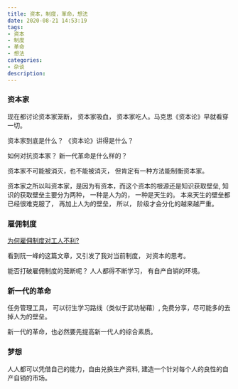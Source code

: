 ```yaml
---
title: 资本，制度，革命，想法
date: 2020-08-21 14:53:19
tags:
- 资本
- 制度
- 革命
- 想法
categories:
- 杂谈
description:
---
```


### 资本家

现在都讨论资本家笼断， 资本家吸血， 资本家吃人。马克思《资本论》早就看穿一切。 

资本家到底是什么？ 《资本论》讲得是什么？ 

如何对抗资本家？ 新一代革命是什么样的？ 

资本家不可能被消灭，也不能被消灭， 但肯定有一种方法能制衡资本家。

资本家之所以叫资本家，是因为有资本，而这个资本的根源还是知识获取壁垒, 知识的获取壁垒主要分为两种， 一种是人为的， 一种是天生的。 本来天生的壁垒都已经很难克服了， 再加上人为的壁垒， 所以， 阶级才会分化的越来越严重。

### 雇佣制度

[为何雇佣制度对工人不利?](http://www.ruanyifeng.com/survivor/plan-b/employment.html)

看到阮一峰的这篇文章，又引发了我对当前制度， 对资本的思考。

能否打破雇佣制度的笼断呢？ 人人都得不断学习， 有自产自销的环境。

### 新一代的革命

任务管理工具， 可以衍生学习路线（类似于武功秘藉）, 免费分享，尽可能多的去掉人为的壁垒。

新一代的革命，也必然要先提高新一代人的综合素质。

### 梦想

人人都可以凭借自己的能力，自由兑换生产资料, 建造一个针对每个人的良性的自产自销的市场。 
